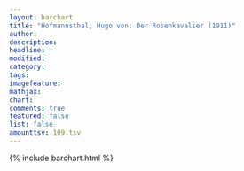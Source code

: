 ```yaml
---
layout: barchart
title: "Hofmannsthal, Hugo von: Der Rosenkavalier (1911)"
author:
description:
headline:
modified:
category:
tags:
imagefeature: 
mathjax: 
chart: 
comments: true
featured: false
list: false
amounttsv: 109.tsv
---
```

{% include barchart.html %}
